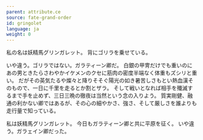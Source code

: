 ```yaml
---
parent: attribute.ce
source: fate-grand-order
id: gringolet
language: ja
weight: 0
---
```


私の名は妖精馬グリンガレット。
背にゴリラを乗せている。

いや違う。ゴリラではない。ガラティーン卿だ。
白銀の甲冑だけでも重いのにあの男ときたらさわやかイケメンのクセに筋肉の密度半端なく体重もズシリと重い。
だがその英気たるや燦々と降りそそぐ陽光の如き暑苦しさもとい熱血漢そのもので、一日に千里を走るとか割とザラ。
そして戦いとなれば相手を殲滅するまで手を止めず、三日三晩の徹夜は当然という念の入りよう。
質実剛健、融通の利かない卿ではあるが、その心の細やかさ、強さ、そして厳しさを誰よりも走行量で知っている。

私は妖精馬グリンガレット。
今日もガラティーン卿と共に平原を征く。
いや違う。ガラェイン卿だった。
